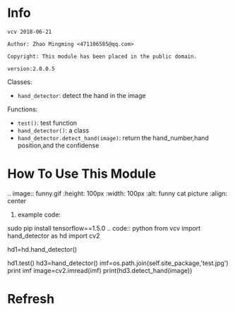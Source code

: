 Info
====
`vcv 2018-06-21`

`Author: Zhao Mingming <471106585@qq.com>`

`Copyright: This module has been placed in the public domain.`

`version:2.0.0.5`

Classes:
- `hand_detector`: detect the hand in the image 

Functions:

- `test()`: test function  
- `hand_detector()`:  a class
- `hand_detector.detect_hand(image)`: return the hand_number,hand position,and the confidense

How To Use This Module
======================
.. image:: funny.gif
   :height: 100px
   :width: 100px
   :alt: funny cat picture
   :align: center

1. example code:

sudo pip install tensorflow==1.5.0
.. code:: python
from vcv import hand_detector as hd
import cv2

hd1=hd.hand_detector()

hd1.test()
hd3=hand_detector()
imf=os.path.join(self.site_package,'test.jpg')
print imf
image=cv2.imread(imf)
print(hd3.detect_hand(image))


Refresh
========

